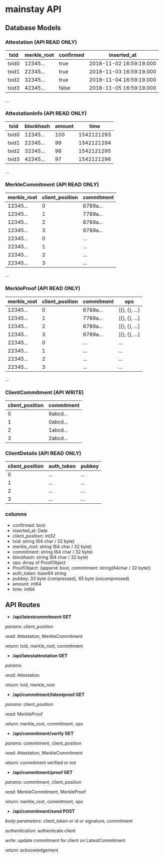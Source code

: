 # mainstay API

## Database Models

### Attestation (API READ ONLY)
txid | merkle_root | confirmed | inserted_at
--- | --- | --- | ---
txid0 | 12345... | true | 2018-11-02 16:59:19.000
txid1 | 22345... | true | 2018-11-03 16:59:19.000
txid2 | 32345... | true | 2018-11-04 16:59:19.000
txid3 | 42345... | false | 2018-11-05 16:59:19.000
...

### AttestationInfo (API READ ONLY)
txid | blockhash | amount | time
--- | --- | --- | ---
txid0 | 12345... | 100 | 1542121293
txid1 | 22345... | 99 | 1542121294
txid2 | 32345... | 98 | 1542121295
txid3 | 42345... | 97 | 1542121296
...

### MerkleCommitment (API READ ONLY)
merkle_root | client_position | commitment
--- | --- | ---
12345... | 0 | 6789a...
12345... | 1 | 7789a...
12345... | 2 | 8789a...
12345... | 3 | 9789a...
22345... | 0 | ...
22345... | 1 | ...
22345... | 2 | ...
22345... | 3 | ...
...

### MerkleProof (API READ ONLY)
merkle_root | client_position | commitment | ops
--- | --- | --- | ---
12345... | 0 | 6789a... | [{}, {}, ...]
12345... | 1 | 7789a... | [{}, {}, ...]
12345... | 2 | 8789a... | [{}, {}, ...]
12345... | 3 | 9789a... | [{}, {}, ...]
22345... | 0 | ... | ...
22345... | 1 | ... | ...
22345... | 2 | ... | ...
22345... | 3 | ... | ...
...

### ClientCommitment (API WRITE)
client_position | commitment
--- | ---
0 | 9abcd...
1 | 0abcd...
2 | 1abcd...
3 | 2abcd...

### ClientDetails (API READ ONLY)
client_position | auth_token | pubkey
--- | --- | ---
0 | ... | ...
1 | ... | ...
2 | ... | ...
3 | ... | ...

### columns
- confirmed: bool
- inserted_at: Date
- client_position: int32
- txid: string (64 char / 32 byte)
- merkle_root: string (64 char / 32 byte)
- commitment: string (64 char / 32 byte)
- blockhash: string (64 char / 32 byte)
- ops: Array of ProofObject
- ProofObject: {append: bool, commitment: string(64char / 32 byte)}
- auth_token: base64 string
- pubkey: 33 byte (compressed), 65 byte (uncompressed)
- amount: int64
- time: int64

## API Routes
- **/api/latestcommitment GET**

*params*: client_position

*read*: Attestation, MerkleCommitment

*return*: txid, merkle_root, commitment

- **/api/latestattestation GET**

*params*:

*read*: Attestation

*return*: txid, merkle_root

- **/api/commitment/latestproof GET**

*params*: client_position

*read*: MerkleProof

*return*: merkle_root, commitment, ops

- **/api/commitment/verify GET**

*params*: commitment, client_position

*read*: Attestation, MerkleCommitment

*return*: commitment verified or not

- **/api/commitment/proof GET**

*params*: commitment, client_position

*read*: MerkleCommitment, MerkleProof

*return*: merkle_root, commitment, ops

- **/api/commitment/send POST**

*body parameters*: client_token or id or signature, commitment

*authentication*: authenticate client

*write*: update commitment for client on LatestCommitment

*return*: acknowledgement
